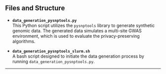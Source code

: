 ## Files and Structure

- **`data_generation_pysnptools.py`**  
  This Python script utilizes the `pysnptools` library to generate synthetic genomic data. The generated data simulates a multi-site GWAS environment, which is used to evaluate the privacy-preserving algorithms.

- **`data_generation_pysnptools_slurm.sh`**  
  A bash script designed to initiate the data generation process by running `data_generation_pysnptools.py`. 

---
